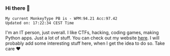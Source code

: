 ### Hi there 👋
<!-- PB START -->
```
My current MonkeyType PB is - WPM:94.21 Acc:97.42
Updated on: 17:22:34 CEST Time
```
<!-- PB END -->
I'm an IT person, just overall. I like CTFs, hacking, coding games, making Python apps. Just a lot of stuff.
You can check out my website [here](https://skill3472.github.io/).
I will probably add some interesting stuff here, when I get the idea to do so. Take care ❤️
